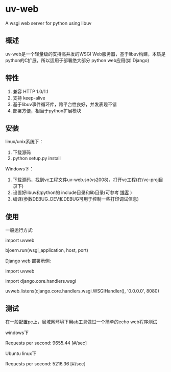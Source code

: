 uv-web
======

A  wsgi web server for python using libuv

概述
-------

uv-web是一个轻量级的支持高并发的WSGI Web服务器，基于libuv构建，本质是python的C扩展，所以适用于部署绝大部分
python web应用(如 Django)

特性
------------

  1. 兼容 HTTP 1.0/1.1
  2. 支持 keep-alive
  3. 基于libuv事件循环库，跨平台性良好，并发表现不错
  4. 部署方便，相当于python扩展模块


安装
---

linux/unix系统下：
  1. 下载源码
  2. python setup.py install

Windows下：
  1. 下载源码，找到vc工程文件uv-web.sn(vs2008)，打开vc工程(在/vc-proj目录下)
  2. 设置好libuv和python的 include目录和lib目录(可参考 [博客](http://www.cnblogs.com/johan/archive/2013/02/27/2935688.html) )
  3. 编译(参数DEBUG_DEV和DEBUG可用于控制一些打印调试信息)

使用
-----

一般运行方式:

import uvweb

bjoern.run(wsgi_application, host, port)

Django web 部署示例:

import uvweb

import django.core.handlers.wsgi

uvweb.listens(django.core.handlers.wsgi.WSGIHandler(), '0.0.0.0', 8080)


测试
-------
在一般配置pc上，局域网环境下用ab工具做过一个简单的echo web程序测试

windows下

Requests per second:    9655.44 [#/sec] 

Ubuntu linux下

Requests per second:    5216.36 [#/sec] 

  

